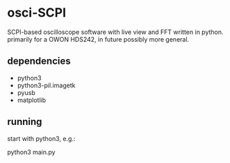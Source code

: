 # osci-SCPI
SCPI-based oscilloscope software with live view and FFT written in python. primarily for a OWON HDS242, in future possibly more general.

## dependencies
* python3
* python3-pil.imagetk
* pyusb
* matplotlib

## running

start with python3, e.g.:

python3 main.py

